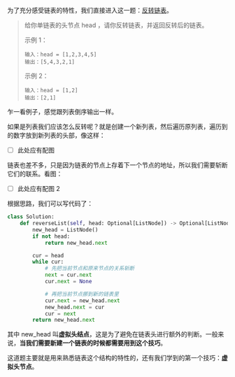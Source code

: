 为了充分感受链表的特性，我们直接进入这一题：[反转链表](https://leetcode.cn/problems/reverse-linked-list/)。

> 给你单链表的头节点 head ，请你反转链表，并返回反转后的链表。
>
> 示例 1：
>
> ```
> 输入：head = [1,2,3,4,5]
> 输出：[5,4,3,2,1]
> ```
>
> 示例 2：
>
> ```
> 输入：head = [1,2]
> 输出：[2,1]
> ```

乍一看例子，感觉跟列表倒序输出一样。

如果是列表我们应该怎么反转呢？就是创建一个新列表，然后遍历原列表，遍历到的数字放到新列表的头部，像这样：

- [ ] 此处应有配图

链表也差不多，只是因为链表的节点上存着下一个节点的地址，所以我们需要斩断它们的联系。看图：

- [ ] 此处应有配图 2

根据思路，我们可以写代码了：

```python
class Solution:
    def reverseList(self, head: Optional[ListNode]) -> Optional[ListNode]:
        new_head = ListNode()
        if not head:
            return new_head.next

        cur = head
        while cur:
            # 先把当前节点和原来节点的关系斩断
            next = cur.next
            cur.next = None

            # 再把当前节点挪到新的链表里
            cur.next = new_head.next
            new_head.next = cur
            cur = next
        return new_head.next
```

其中 new_head 叫**虚拟头结点**，这是为了避免在链表头进行额外的判断。一般来说，**当我们需要新建一个链表的时候都需要用到这个技巧**。

这道题主要就是用来熟悉链表这个结构的特性的，还有我们学到的第一个技巧：**虚拟头节点**。
